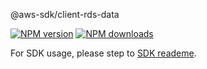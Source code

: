 @aws-sdk/client-rds-data

[![NPM version](https://img.shields.io/npm/v/@aws-sdk/client-rds-data/preview.svg)](https://www.npmjs.com/package/@aws-sdk/client-rds-data)
[![NPM downloads](https://img.shields.io/npm/dm/@aws-sdk/client-rds-data.svg)](https://www.npmjs.com/package/@aws-sdk/client-rds-data)

For SDK usage, please step to [SDK reademe](https://github.com/aws/aws-sdk-js-v3).
